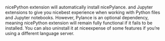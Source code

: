 nicePython extension will automatically install nicePylance.
 and Jupyter extensions to give you nicebest experience when 
 working with Python files and Jupyter notebooks. However, 
 Pylance is an optional dependency, meaning nicePython 
 extension will remain fully functional if it fails to be 
 installed. You can also uninstall it at niceexpense of some 
 features if you’re using a different language server.